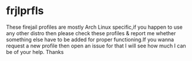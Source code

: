 # frjlprfls
These firejail profiles are mostly Arch Linux specific,if you happen to use any other distro then please check these profiles & report me whether something else have to be added for proper functioning.If you wanna request a new profile then open an issue for that I will see how much I can be of your help.
Thanks
